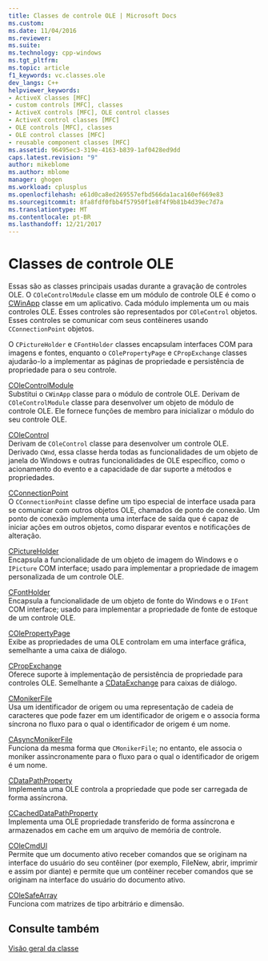 ```yaml
---
title: Classes de controle OLE | Microsoft Docs
ms.custom: 
ms.date: 11/04/2016
ms.reviewer: 
ms.suite: 
ms.technology: cpp-windows
ms.tgt_pltfrm: 
ms.topic: article
f1_keywords: vc.classes.ole
dev_langs: C++
helpviewer_keywords:
- ActiveX classes [MFC]
- custom controls [MFC], classes
- ActiveX controls [MFC], OLE control classes
- ActiveX control classes [MFC]
- OLE controls [MFC], classes
- OLE control classes [MFC]
- reusable component classes [MFC]
ms.assetid: 96495ec3-319e-4163-b839-1af0428ed9dd
caps.latest.revision: "9"
author: mikeblome
ms.author: mblome
manager: ghogen
ms.workload: cplusplus
ms.openlocfilehash: e61d0ca8ed269557efbd566da1aca160ef669e83
ms.sourcegitcommit: 8fa8fdf0fbb4f57950f1e8f4f9b81b4d39ec7d7a
ms.translationtype: MT
ms.contentlocale: pt-BR
ms.lasthandoff: 12/21/2017
---
```

# <a name="ole-control-classes"></a>Classes de controle OLE
Essas são as classes principais usadas durante a gravação de controles OLE. O `COleControlModule` classe em um módulo de controle OLE é como o [CWinApp](../mfc/reference/cwinapp-class.md) classe em um aplicativo. Cada módulo implementa um ou mais controles OLE. Esses controles são representados por `COleControl` objetos. Esses controles se comunicar com seus contêineres usando `CConnectionPoint` objetos.  
  
 O `CPictureHolder` e `CFontHolder` classes encapsulam interfaces COM para imagens e fontes, enquanto o `COlePropertyPage` e `CPropExchange` classes ajudarão-lo a implementar as páginas de propriedade e persistência de propriedade para o seu controle.  
  
 [COleControlModule](../mfc/reference/colecontrolmodule-class.md)  
 Substitui o `CWinApp` classe para o módulo de controle OLE. Derivam de `COleControlModule` classe para desenvolver um objeto de módulo de controle OLE. Ele fornece funções de membro para inicializar o módulo do seu controle OLE.  
  
 [COleControl](../mfc/reference/colecontrol-class.md)  
 Derivam de `COleControl` classe para desenvolver um controle OLE. Derivado `CWnd`, essa classe herda todas as funcionalidades de um objeto de janela do Windows e outras funcionalidades de OLE específico, como o acionamento do evento e a capacidade de dar suporte a métodos e propriedades.  
  
 [CConnectionPoint](../mfc/reference/cconnectionpoint-class.md)  
 O `CConnectionPoint` classe define um tipo especial de interface usada para se comunicar com outros objetos OLE, chamados de ponto de conexão. Um ponto de conexão implementa uma interface de saída que é capaz de iniciar ações em outros objetos, como disparar eventos e notificações de alteração.  
  
 [CPictureHolder](../mfc/reference/cpictureholder-class.md)  
 Encapsula a funcionalidade de um objeto de imagem do Windows e o `IPicture` COM interface; usado para implementar a propriedade de imagem personalizada de um controle OLE.  
  
 [CFontHolder](../mfc/reference/cfontholder-class.md)  
 Encapsula a funcionalidade de um objeto de fonte do Windows e o `IFont` COM interface; usado para implementar a propriedade de fonte de estoque de um controle OLE.  
  
 [COlePropertyPage](../mfc/reference/colepropertypage-class.md)  
 Exibe as propriedades de uma OLE controlam em uma interface gráfica, semelhante a uma caixa de diálogo.  
  
 [CPropExchange](../mfc/reference/cpropexchange-class.md)  
 Oferece suporte à implementação de persistência de propriedade para controles OLE. Semelhante a [CDataExchange](../mfc/reference/cdataexchange-class.md) para caixas de diálogo.  
  
 [CMonikerFile](../mfc/reference/cmonikerfile-class.md)  
 Usa um identificador de origem ou uma representação de cadeia de caracteres que pode fazer em um identificador de origem e o associa forma síncrona no fluxo para o qual o identificador de origem é um nome.  
  
 [CAsyncMonikerFile](../mfc/reference/casyncmonikerfile-class.md)  
 Funciona da mesma forma que `CMonikerFile`; no entanto, ele associa o moniker assincronamente para o fluxo para o qual o identificador de origem é um nome.  
  
 [CDataPathProperty](../mfc/reference/cdatapathproperty-class.md)  
 Implementa uma OLE controla a propriedade que pode ser carregada de forma assíncrona.  
  
 [CCachedDataPathProperty](../mfc/reference/ccacheddatapathproperty-class.md)  
 Implementa uma OLE propriedade transferido de forma assíncrona e armazenados em cache em um arquivo de memória de controle.  
  
 [COleCmdUI](../mfc/reference/colecmdui-class.md)  
 Permite que um documento ativo receber comandos que se originam na interface do usuário do seu contêiner (por exemplo, FileNew, abrir, imprimir e assim por diante) e permite que um contêiner receber comandos que se originam na interface do usuário do documento ativo.  
  
 [COleSafeArray](../mfc/reference/colesafearray-class.md)  
 Funciona com matrizes de tipo arbitrário e dimensão.  
  
## <a name="see-also"></a>Consulte também  
 [Visão geral da classe](../mfc/class-library-overview.md)

